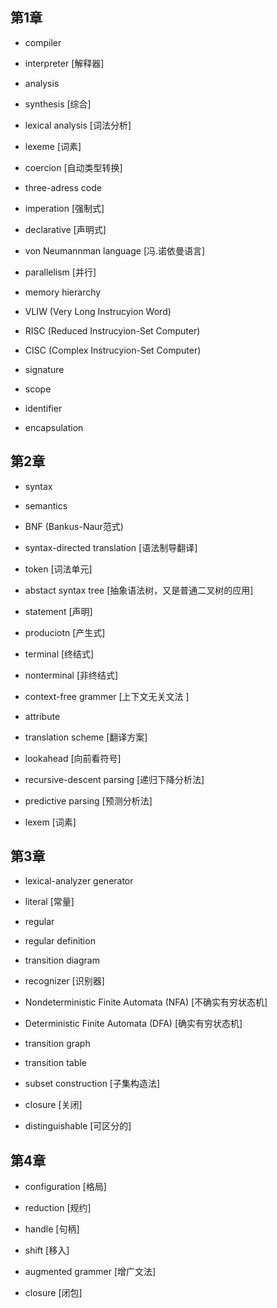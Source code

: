 ## 第1章

* compiler

* interpreter [解释器]

* analysis 

* synthesis [综合]

* lexical analysis [词法分析]

* lexeme  [词素]

* coercion [自动类型转换]

* three-adress code

* imperation [强制式]

* declarative [声明式]

* von Neumannman language [冯.诺依曼语言]

* parallelism [并行]

* memory hierarchy 

* VLIW (Very Long Instrucyion Word)

* RISC (Reduced Instrucyion-Set Computer)

* CISC (Complex Instrucyion-Set Computer)

* signature

* scope

* identifier

* encapsulation


## 第2章

* syntax

* semantics

* BNF (Bankus-Naur范式)

* syntax-directed translation [语法制导翻译]

* token [词法单元]

* abstact syntax tree [抽象语法树，又是普通二叉树的应用]

* statement [声明]

* produciotn [产生式]

* terminal [终结式]

* nonterminal [非终结式]

* context-free grammer [上下文无关文法 ]

* attribute

* translation scheme [翻译方案]

* lookahead  [向前看符号]

* recursive-descent parsing [递归下降分析法]

* predictive parsing  [预测分析法]

* lexem [词素]

## 第3章

* lexical-analyzer generator

* literal [常量]

* regular

* regular definition

* transition diagram

* recognizer [识别器] 

* Nondeterministic Finite Automata (NFA) [不确实有穷状态机]

* Deterministic Finite Automata (DFA) [确实有穷状态机]

* transition graph

* transition table

* subset construction  [子集构造法]

* closure  [关闭]

* distinguishable [可区分的]

## 第4章

* configuration  [格局]

* reduction [规约]

* handle  [句柄]

* shift [移入]

* augmented grammer [增广文法]

* closure  [闭包]